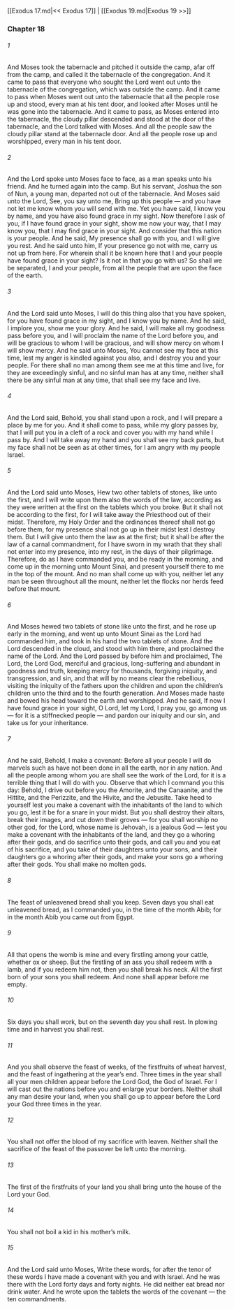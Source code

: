 [[Exodus 17.md|<< Exodus 17]]  |  [[Exodus 19.md|Exodus 19 >>]]

### Chapter 18
###### 1
And Moses took the tabernacle and pitched it outside the camp, afar off from the camp, and called it the tabernacle of the congregation. And it came to pass that everyone who sought the Lord went out unto the tabernacle of the congregation, which was outside the camp. And it came to pass when Moses went out unto the tabernacle that all the people rose up and stood, every man at his tent door, and looked after Moses until he was gone into the tabernacle. And it came to pass, as Moses entered into the tabernacle, the cloudy pillar descended and stood at the door of the tabernacle, and the Lord talked with Moses. And all the people saw the cloudy pillar stand at the tabernacle door. And all the people rose up and worshipped, every man in his tent door.

###### 2
And the Lord spoke unto Moses face to face, as a man speaks unto his friend. And he turned again into the camp. But his servant, Joshua the son of Nun, a young man, departed not out of the tabernacle. And Moses said unto the Lord, See, you say unto me, Bring up this people — and you have not let me know whom you will send with me. Yet you have said, I know you by name, and you have also found grace in my sight. Now therefore I ask of you, if I have found grace in your sight, show me now your way, that I may know you, that I may find grace in your sight. And consider that this nation is your people. And he said, My presence shall go with you, and I will give you rest. And he said unto him, If your presence go not with me, carry us not up from here. For wherein shall it be known here that I and your people have found grace in your sight? Is it not in that you go with us? So shall we be separated, I and your people, from all the people that are upon the face of the earth.

###### 3
And the Lord said unto Moses, I will do this thing also that you have spoken, for you have found grace in my sight, and I know you by name. And he said, I implore you, show me your glory. And he said, I will make all my goodness pass before you, and I will proclaim the name of the Lord before you, and will be gracious to whom I will be gracious, and will show mercy on whom I will show mercy. And he said unto Moses, You cannot see my face at this time, lest my anger is kindled against you also, and I destroy you and your people. For there shall no man among them see me at this time and live, for they are exceedingly sinful, and no sinful man has at any time, neither shall there be any sinful man at any time, that shall see my face and live.

###### 4
And the Lord said, Behold, you shall stand upon a rock, and I will prepare a place by me for you. And it shall come to pass, while my glory passes by, that I will put you in a cleft of a rock and cover you with my hand while I pass by. And I will take away my hand and you shall see my back parts, but my face shall not be seen as at other times, for I am angry with my people Israel.

###### 5
And the Lord said unto Moses, Hew two other tablets of stones, like unto the first, and I will write upon them also the words of the law, according as they were written at the first on the tablets which you broke. But it shall not be according to the first, for I will take away the Priesthood out of their midst. Therefore, my Holy Order and the ordinances thereof shall not go before them, for my presence shall not go up in their midst lest I destroy them. But I will give unto them the law as at the first; but it shall be after the law of a carnal commandment, for I have sworn in my wrath that they shall not enter into my presence, into my rest, in the days of their pilgrimage. Therefore, do as I have commanded you, and be ready in the morning, and come up in the morning unto Mount Sinai, and present yourself there to me in the top of the mount. And no man shall come up with you, neither let any man be seen throughout all the mount, neither let the flocks nor herds feed before that mount.

###### 6
And Moses hewed two tablets of stone like unto the first, and he rose up early in the morning, and went up unto Mount Sinai as the Lord had commanded him, and took in his hand the two tablets of stone. And the Lord descended in the cloud, and stood with him there, and proclaimed the name of the Lord. And the Lord passed by before him and proclaimed, The Lord, the Lord God, merciful and gracious, long-suffering and abundant in goodness and truth, keeping mercy for thousands, forgiving iniquity, and transgression, and sin, and that will by no means clear the rebellious, visiting the iniquity of the fathers upon the children and upon the children’s children unto the third and to the fourth generation. And Moses made haste and bowed his head toward the earth and worshipped. And he said, If now I have found grace in your sight, O Lord, let my Lord, I pray you, go among us — for it is a stiffnecked people — and pardon our iniquity and our sin, and take us for your inheritance.

###### 7
And he said, Behold, I make a covenant: Before all your people I will do marvels such as have not been done in all the earth, nor in any nation. And all the people among whom you are shall see the work of the Lord, for it is a terrible thing that I will do with you. Observe that which I command you this day: Behold, I drive out before you the Amorite, and the Canaanite, and the Hittite, and the Perizzite, and the Hivite, and the Jebusite. Take heed to yourself lest you make a covenant with the inhabitants of the land to which you go, lest it be for a snare in your midst. But you shall destroy their altars, break their images, and cut down their groves — for you shall worship no other god, for the Lord, whose name is Jehovah, is a jealous God — lest you make a covenant with the inhabitants of the land, and they go a whoring after their gods, and do sacrifice unto their gods, and call you and you eat of his sacrifice, and you take of their daughters unto your sons, and their daughters go a whoring after their gods, and make your sons go a whoring after their gods. You shall make no molten gods.

###### 8
The feast of unleavened bread shall you keep. Seven days you shall eat unleavened bread, as I commanded you, in the time of the month Abib; for in the month Abib you came out from Egypt.

###### 9
All that opens the womb is mine and every firstling among your cattle, whether ox or sheep. But the firstling of an ass you shall redeem with a lamb, and if you redeem him not, then you shall break his neck. All the first born of your sons you shall redeem. And none shall appear before me empty.

###### 10
Six days you shall work, but on the seventh day you shall rest. In plowing time and in harvest you shall rest.

###### 11
And you shall observe the feast of weeks, of the firstfruits of wheat harvest, and the feast of ingathering at the year’s end. Three times in the year shall all your men children appear before the Lord God, the God of Israel. For I will cast out the nations before you and enlarge your borders. Neither shall any man desire your land, when you shall go up to appear before the Lord your God three times in the year.

###### 12
You shall not offer the blood of my sacrifice with leaven. Neither shall the sacrifice of the feast of the passover be left unto the morning.

###### 13
The first of the firstfruits of your land you shall bring unto the house of the Lord your God.

###### 14
You shall not boil a kid in his mother’s milk.

###### 15
And the Lord said unto Moses, Write these words, for after the tenor of these words I have made a covenant with you and with Israel. And he was there with the Lord forty days and forty nights. He did neither eat bread nor drink water. And he wrote upon the tablets the words of the covenant — the ten commandments.